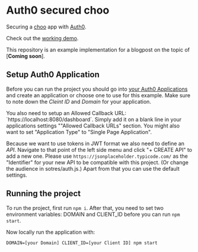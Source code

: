 # Auth0 secured choo

Securing a [choo](https://www.irccloud.com/irc/freenode/channel/choo) app with [Auth0](https://auth0.com/).

Check out the [working demo](https://auth0-secured-choo.netlify.com/).

This repository is an example implementation for a blogpost on the topic of [**Coming soon**].

## Setup Auth0 Application

Before you can run the project you should go into [your Auth0 Applications](https://manage.auth0.com/#/applications) and create an application or choose one to use for this example. Make sure to note down the *Cleint ID* and *Domain* for your application.

You also need to setup an Allowed Callback URL: `https://localhost:8080/dashboard´. Simply add it on a blank line in your applications settings ""Allowed Callback URLs" section. You might also want to set "Application Type" to "Single Page Application".

Because we want to use tokens in JWT format we also need to define an *API*. Navigate to that point of the left side menu and click "+ CREATE API" to add a new one. Please use `https://jsonplaceholder.typicode.com/` as the "Identifier" for your new API to be compatible with this project. (Or change the audience in sotres/auth.js.) Apart from that you can use the default settings.

## Running the project

To run the project, first run `npm i`. After that, you need to set two environment variables: DOMAIN and CLIENT_ID before you can run `npm start`.

Now locally run the application with:

```
DOMAIN=[your Domain] CLIENT_ID=[your Client ID] npm start
```